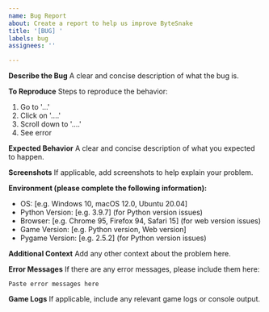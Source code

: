 ```yaml
---
name: Bug Report
about: Create a report to help us improve ByteSnake
title: '[BUG] '
labels: bug
assignees: ''

---
```


**Describe the Bug**
A clear and concise description of what the bug is.

**To Reproduce**
Steps to reproduce the behavior:
1. Go to '...'
2. Click on '....'
3. Scroll down to '....'
4. See error

**Expected Behavior**
A clear and concise description of what you expected to happen.

**Screenshots**
If applicable, add screenshots to help explain your problem.

**Environment (please complete the following information):**
 - OS: [e.g. Windows 10, macOS 12.0, Ubuntu 20.04]
 - Python Version: [e.g. 3.9.7] (for Python version issues)
 - Browser: [e.g. Chrome 95, Firefox 94, Safari 15] (for web version issues)
 - Game Version: [e.g. Python version, Web version]
 - Pygame Version: [e.g. 2.5.2] (for Python version issues)

**Additional Context**
Add any other context about the problem here.

**Error Messages**
If there are any error messages, please include them here:

```
Paste error messages here
```

**Game Logs**
If applicable, include any relevant game logs or console output.
